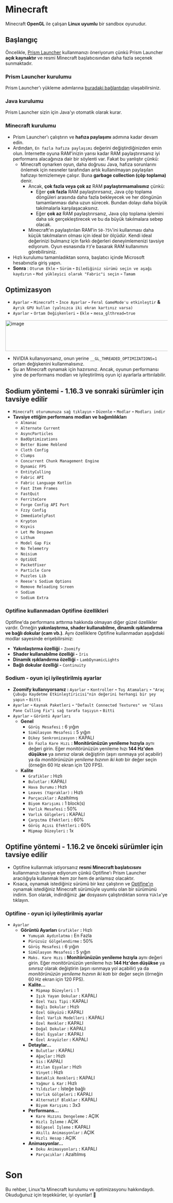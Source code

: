 # Minecraft
Minecraft **OpenGL** ile çalışan **Linux uyumlu** bir sandbox oyunudur.
## Başlangıç
Öncelikle, [Prism Launcher](https://github.com/PrismLauncher/PrismLauncher) kullanmanızı öneriyorum çünkü Prism Launcher **açık kaynaktır** ve resmi Minecraft başlatıcısından daha fazla seçenek sunmaktadır.
### Prism Launcher kurulumu
Prism Launcher'ı yükleme adımlarına [buradaki bağlantıdan](https://prismlauncher.org/download/?from=button) ulaşabilirsiniz.
### Java kurulumu
Prism Launcher sizin için Java'yı otomatik olarak kurar.
### Minecraft kurulumu
- Prism Launcher'ı çalıştırın ve **hafıza paylaşımı** adımına kadar devam edin.
- Ardından, `En fazla hafıza paylaşımı` değerini değiştirdiğinizden emin olun. İnternette oyuna RAM'inizin yarısı kadar RAM paylaştırırsanız iyi performans alacağınıza dair bir söylenti var. Fakat bu yanlıştır çünkü:
  - Minecraft oynarken oyun, daha doğrusu Java, hafıza sorunlarını önlemek için nesneler tarafından artık kullanılmayan paylaşılan hafızayı temizlemeye çalışır. Buna **garbage collection (çöp toplama)** denir.
    - Ancak, **çok fazla veya çok az** RAM **paylaştırmamalısınız** çünkü:
      - Eğer **çok fazla** RAM paylaştırırsanız, Java çöp toplama döngüleri arasında daha fazla bekleyecek ve her döngünün tamamlanması daha uzun sürecek. Bundan dolayı daha büyük takılmalarla karşılaşacaksınız.
      - Eğer **çok az** RAM paylaştırırsanız, Java çöp toplama işlemini daha sık gerçekleştirecek ve bu da büyük takılmalara sebep olacak.
    - Minecraft'ın paylaştırılan RAM'in `50-75%`'ini kullanması daha küçük takılmaların olması için ideal bir ölçüdür. Kendi ideal değerinizi bulmanız için farklı değerleri deneyimlemenizi tavsiye ediyorum. Oyun esnasında `F3`'e basarak RAM kullanımını görebilirsiniz.
- Hızlı kurulumu tamamladıktan sonra, başlatıcı içinde Microsoft hesabınızla giriş yapın.
- **Sonra** : `Oturum Ekle` **-** `Sürüm` **-** `Dilediğiniz sürümü seçin ve aşağı kaydırın` **-** `Mod yükleyici olarak "Fabric"i seçin` **-** `Tamam`
## Optimizasyon
- `Ayarlar` **-** `Minecraft` **-** `İnce Ayarlar` **-** `Feral GameMode'u etkinleştir` **&** `Ayrık GPU kullan (yalnızca iki ekran kartınız varsa)`
- `Ayarlar` **-** `Ortam Değişkenleri` **-** `Ekle` **-** `mesa_glthread=true`
<img width="731" height="96" alt="image" src="https://github.com/user-attachments/assets/3cd34257-d1cf-4509-8967-d8499e61318a" />

- NVIDIA kullanıyorsanız, onun yerine `__GL_THREADED_OPTIMIZATIONS=1` ortam değişkenini kullanmalısınız.
- Şu an Minecraft oynamak için hazırsınız. Ancak, oyunun performansı yine de performans modları ve iyileştirilmiş oyun içi ayarlarla arttırılabilir.
## Sodium yöntemi - 1.16.3 ve sonraki sürümler için tavsiye edilir
- `Minecraft oturumunuza sağ tıklayın` **-** `Düzenle` **-** `Modlar` **-** `Modları indir`
- **Tavsiye ettiğim performans modları ve bağımlılıkları**
  - `Almanac`
  - `Alternate Current`
  - `AsyncParticles`
  - `BadOptimizations`
  - `Better Biome Reblend`
  - `Cloth Config`
  - `Clumps`
  - `Concurrent Chunk Management Engine`
  - `Dynamic FPS`
  - `EntityCulling`
  - `Fabric API`
  - `Fabric Language Kotlin`
  - `Fast Item Frames`
  - `FastQuit`
  - `FerriteCore`
  - `Forge Config API Port`
  - `Fzzy Config`
  - `ImmediatelyFast`
  - `Krypton`
  - `Ksyxis`
  - `Let Me Despawn`
  - `Lithum`
  - `Model Gap Fix`
  - `No Telemetry`
  - `Noisium`
  - `OptiGUI`
  - `PacketFixer`
  - `Particle Core`
  - `Puzzles Lib`
  - `Reese's Sodium Options`
  - `Remove Reloading Screen`
  - `Sodium`
  - `Sodium Extra`
### Optifine kullanmadan Optifine özellikleri
Optifine'da performans arttırma hakkında olmayan diğer güzel özellikler vardır. Örneğin **yakınlaştırma, shader kullanabilme, dinamik ışıklandırma ve bağlı dokular (cam vb.)**. Aynı özelliklere Optifine kullanmadan aşağıdaki modlar sayesinde erişebilirsiniz:
- **Yakınlaştırma özelliği -** `Zoomify`
- **Shader kullanabilme özelliği -** `Iris`
- **Dinamik ışıklandırma özelliği -** `LambDynamicLights`
- **Bağlı dokular özelliği -** `Continuity`
### Sodium - oyun içi iyileştirilmiş ayarlar
- **Zoomify kullanıyorsanız :** `Ayarlar` **-** `Kontroller` **-** `Tuş Atamaları` **-** `"Araç Çubuğu Kaydetme Etkinleştiricisi"nin değerini herhangi bir şey yapın` **-** `Bitti`
- `Ayarlar` **-** `Kaynak Paketleri` **-** `"Default Connected Textures" ve "Glass Pane Culling Fix"i sağ tarafa taşıyın` **-** `Bitti`
- `Ayarlar` **-** `Görüntü Ayarları`
  - **Genel**
    - `Görüş Mesafesi` **:** 6 yığın
    - `Simülasyon Mesafesi` **:** 5 yığın
    - `Dikey Senkronizasyon` **:** KAPALI
    - `En Fazla Kare Hızı` **:** **Monitörünüzün yenileme hızıyla** aynı değeri girin. Eğer monitörünüzün yenileme hızı **144 Hz'den düşükse** ya *sınırsız* olarak değiştirin (aşırı ısınmaya yol açabilir) ya da *monitörünüzün yenileme hızının iki katı* bir değer seçin (örneğin 60 Hz ekran için 120 FPS).
  - **Kalite**
    - `Grafikler` **:** Hızlı
    - `Bulutlar` **:** KAPALI
    - `Hava Durumu` **:** Hızlı
    - `Leaves (Yapraklar)` **:** Hızlı
    - `Parçacıklar` **:** Azaltılmış
    - `Biyom Karışımı` **:** 1 block(s)
    - `Varlık Mesafesi` **:** 50%
    - `Varlık Gölgeleri` **:** KAPALI
    - `Çarpıtma Efektleri` **:** 60%
    - `Görüş Açısı Efektleri` **:** 60%
    - `Mipmap Düzeyleri` **:** 1x
## Optifine yöntemi - 1.16.2 ve önceki sürümler için tavsiye edilir
- Optifine kullanmak istiyorsanız **resmi Minecraft başlatıcısını** kullanmanızı tavsiye ediyorum çünkü Optifine'ı Prism Launcher aracılığıyla kullanmak hem zor hem de anlamsız olacaktır.
- Kısaca, oynamak istediğiniz sürümü bir kez çalıştırın ve [Optifine'ın](https://optifine.net/downloads) oynamak istediğiniz Minecraft sürümüyle uyumlu olan bir sürümünü indirin. Son olarak, indirdiğiniz **.jar** dosyasını çalıştırdıktan sonra `Yükle`'ye tıklayın. 
### Optifine - oyun içi iyileştirilmiş ayarlar
- `Ayarlar`
  - **Görüntü Ayarları**
    `Grafikler` **:** Hızlı
    - `Yumuşak Aydınlatma` **:** En Fazla
    - `Pürüzsüz Gölgelendirme` **:** 50%
    - `Görüş Mesafesi` **:** 6 yığın
    - `Simülasyon Mesafesi` **:** 5 yığın
    - `Maks. Kare Hızı` **:** **Monitörünüzün yenileme hızıyla** aynı değeri girin. Eğer monitörünüzün yenileme hızı **144 Hz'den düşükse** ya *sınırsız* olarak değiştirin (aşırı ısınmaya yol açabilir) ya da *monitörünüzün yenileme hızının iki katı* bir değer seçin (örneğin 60 Hz ekran için 120 FPS).
    - **Kalite...**
      - `Mipmap Düzeyleri` **:** 1
      - `Işık Yayan Dokular` **:** KAPALI
      - `Özel Yazı Tipi` **:** KAPALI
      - `Bağlı Dokular` **:** Hızlı
      - `Özel Gökyüzü` **:** KAPALI
      - `Özel Varlık Modelleri` **:** KAPALI
      - `Özel Renkler` **:** KAPALI
      - `Doğal Dokular` **:** KAPALI
      - `Özel Eşyalar` **:** KAPALI
      - `Özel Arayüzler` **:** KAPALI
    - **Detaylar...**
      - `Bulutlar` **:** KAPALI
      - `Ağaçlar` **:** Hızlı
      - `Sis` **:** KAPALI
      - `Atılan Eşyalar` **:** Hızlı
      - `Vinyet` **:** Hızlı
      - `Bataklık Renkleri` **:** KAPALI
      - `Yağmur & Kar` **:** Hızlı
      - `Yıldızlar` **:** İsteğe bağlı
      - `Varlık Gölgeleri` **:** KAPALI
      - `Alternatif Bloklar` **:** KAPALI
      - `Biyom Karışımı` **:** 3x3
    - **Performans...**
      - `Kare Hızını Dengeleme` **:** AÇIK
      - `Hızlı İşleme` **:** AÇIK
      - `Bölgesel İşleme` **:** KAPALI
      - `Akıllı Animasyonlar` **:** AÇIK
      - `Hızlı Hesap` **:** AÇIK
    - **Animasyonlar...**
      - `Doku Animasyonları` **:** KAPALI
      - `Parçacıklar` **:** Azaltılmış
# Son
Bu rehber, Linux'ta Minecraft kurulumu ve optimizasyonu hakkındaydı. Okuduğunuz için teşekkürler, iyi oyunlar! 🐧
